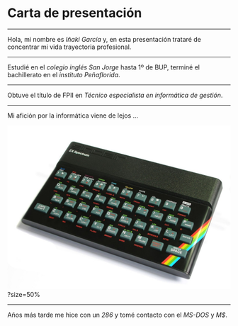 # Carta de presentación
---

Hola, mi nombre es *Iñaki García* y, en esta presentación trataré de concentrar mi vida trayectoria profesional.

---

Estudié en el *colegio inglés San Jorge* hasta 1º de BUP, terminé el bachillerato en el *instituto Peñaflorida*.

---

Obtuve el título de FPII en *Técnico especialista en informática de gestión*.

---

Mi afición por la informática viene de lejos ...

![spectrum](./zx-spectrum.jpg)?size=50%

---

Años más tarde me hice con un *286* y tomé contacto con el *MS-DOS* y *M$*.



